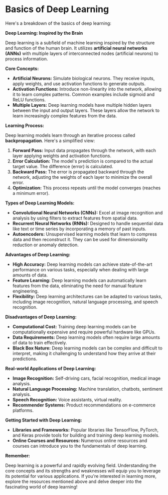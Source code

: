 # Basics of Deep Learning

Here's a breakdown of the basics of deep learning:

**Deep Learning: Inspired by the Brain**

Deep learning is a subfield of machine learning inspired by the structure and function of the human brain. It utilizes **artificial neural networks (ANNs)** with multiple layers of interconnected nodes (artificial neurons) to process information.

**Core Concepts:**

- **Artificial Neurons:** Simulate biological neurons. They receive inputs, apply weights, and use activation functions to generate outputs.
- **Activation Functions:** Introduce non-linearity into the network, allowing it to learn complex patterns. Common examples include sigmoid and ReLU functions.
- **Multiple Layers:** Deep learning models have multiple hidden layers between the input and output layers. These layers allow the network to learn increasingly complex features from the data.

**Learning Process:**

Deep learning models learn through an iterative process called **backpropagation**. Here's a simplified view:

1. **Forward Pass:** Input data propagates through the network, with each layer applying weights and activation functions.
2. **Error Calculation:** The model's prediction is compared to the actual target value. The difference (error) is calculated.
3. **Backward Pass:** The error is propagated backward through the network, adjusting the weights of each layer to minimize the overall error.
4. **Optimization:** This process repeats until the model converges (reaches a minimum error).

**Types of Deep Learning Models:**

- **Convolutional Neural Networks (CNNs):** Excel at image recognition and analysis by using filters to extract features from spatial data.
- **Recurrent Neural Networks (RNNs):** Designed to handle sequential data like text or time series by incorporating a memory of past inputs.
- **Autoencoders:** Unsupervised learning models that learn to compress data and then reconstruct it. They can be used for dimensionality reduction or anomaly detection.

**Advantages of Deep Learning:**

- **High Accuracy:** Deep learning models can achieve state-of-the-art performance on various tasks, especially when dealing with large amounts of data.
- **Feature Learning:** Deep learning models can automatically learn features from the data, eliminating the need for manual feature engineering.
- **Flexibility:** Deep learning architectures can be adapted to various tasks, including image recognition, natural language processing, and speech recognition.

**Disadvantages of Deep Learning:**

- **Computational Cost:** Training deep learning models can be computationally expensive and require powerful hardware like GPUs.
- **Data Requirements:** Deep learning models often require large amounts of data to train effectively.
- **Black Box Nature:** Deep learning models can be complex and difficult to interpret, making it challenging to understand how they arrive at their predictions.

**Real-world Applications of Deep Learning:**

- **Image Recognition:** Self-driving cars, facial recognition, medical image analysis.
- **Natural Language Processing:** Machine translation, chatbots, sentiment analysis.
- **Speech Recognition:** Voice assistants, virtual reality.
- **Recommender Systems:** Product recommendations on e-commerce platforms.

**Getting Started with Deep Learning:**

- **Libraries and Frameworks:** Popular libraries like TensorFlow, PyTorch, and Keras provide tools for building and training deep learning models.
- **Online Courses and Resources:** Numerous online resources and courses can introduce you to the fundamentals of deep learning.

**Remember:**

Deep learning is a powerful and rapidly evolving field. Understanding the core concepts and its strengths and weaknesses will equip you to leverage its potential for various applications. If you're interested in learning more, explore the resources mentioned above and delve deeper into the fascinating world of deep learning!